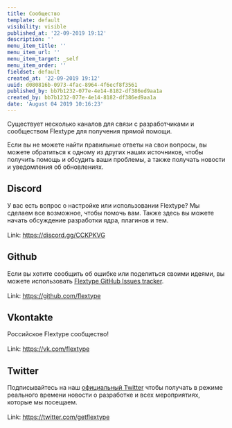 ```yaml
---
title: Сообщество
template: default
visibility: visible
published_at: '22-09-2019 19:12'
description: ''
menu_item_title: ''
menu_item_url: ''
menu_item_target: _self
menu_item_order: ''
fieldset: default
created_at: '22-09-2019 19:12'
uuid: d080816b-0973-4fac-8964-4f6ecf8f3561
published_by: bb7b1232-077e-4e14-8182-df386ed9aa1a
created_by: bb7b1232-077e-4e14-8182-df386ed9aa1a
date: 'August 04 2019 10:16:23'
---
```


<p>
    Существует несколько каналов для связи с разработчиками и сообществом Flextype для получения прямой помощи.
</p>

<p>Если вы не можете найти правильные ответы на свои вопросы, вы можете обратиться к одному из других наших источников, чтобы получить помощь и обсудить ваши проблемы, а также получать новости и уведомления об обновлениях.</p>

<h2 class="h2"><i class="fab fa-discord"></i> Discord</h2>

<p>
    У вас есть вопрос о настройке или использовании Flextype? Мы сделаем все возможное, чтобы помочь вам.
    Также здесь вы можете начать обсуждение разработки ядра, плагинов и тем.
    <br><br>
    Link: <a href="https://discord.gg/CCKPKVG">https://discord.gg/CCKPKVG</a>
</p>

<h2 class="h2"><i class="fab fa-github"></i> Github</h2>

<p>
    Если вы хотите сообщить об ошибке или поделиться своими идеями, вы можете использовать <a href="https://github.com/flextype/flextype/issues">Flextype GitHub Issues tracker</a>.
    <br><br>
    Link: <a href="https://github.com/flextype">https://github.com/flextype</a>
</p>

<h2 class="h2"><i class="fab fa-vk"></i> Vkontakte</h2>

<p>
    Российское Flextype сообщество!
    <br><br>
    Link: <a href="https://vk.com/flextype">https://vk.com/flextype</a>
</p>

<h2 class="h2"><i class="fab fa-twitter"></i> Twitter</h2>

<p>
    Подписывайтесь на наш <a href="https://twitter.com/getflextype">официальный Twitter</a> чтобы получать в режиме реального времени новости о разработке и всех мероприятиях, которые мы посещаем.
    <br><br>
    Link: <a href="https://twitter.com/getflextype">https://twitter.com/getflextype</a>
</p>
